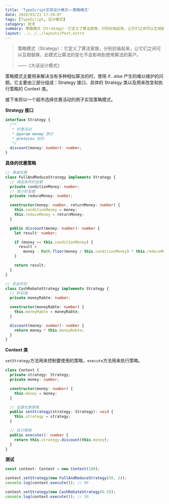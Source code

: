 ```yaml
---
title: 'TypeScript实现设计模式——策略模式'
date: 2020/03/21 17:29:07
tags: [TypeScript, 设计模式]
category: 技术
summary: 策略模式（Strategy）：它定义了算法家族，分别封装起来，让它们之间可以互相替换，此模式让算法的变化不会影响到使用算法的客户。——《大话设计模式》
layout: ../../../layouts/Post.astro
---
```


> 策略模式（Strategy）：它定义了算法家族，分别封装起来，让它们之间可以互相替换，此模式让算法的变化不会影响到使用算法的客户。
>
> ——《大话设计模式》

策略模式主要用来解决当有多种相似算法的时，使用 if...else 产生的难以维护的问题。它主要由三部分组成：Strategy 接口、具体的 Strategy 类以及用来改变和执行策略的 Context 类。

接下来将以一个超市选择优惠活动的例子实现策略模式。

**Strategy 接口**

```typescript
interface Strategy {
  /**
   * 优惠活动
   * @param money 原价
   * @returns 现价
   */
  discount(money: number): number;
}
```

**具体的优惠策略**

```typescript
// 满减优惠
class FullAndReduceStrategy implements Strategy {
  // 满足条件的金额
  private conditionMoney: number;
  // 减少的金额
  private reduceMoney: number;

  constructor(money: number, returnMoney: number) {
    this.conditionMoney = money;
    this.reduceMoney = returnMoney;
  }

  public discount(money: number): number {
    let result: number;

    if (money >= this.conditionMoney) {
      result =
        money - Math.floor(money / this.conditionMoney) * this.reduceMoney;
    }

    return result;
  }
}

// 现金折扣
class CashRebateStrategy implements Strategy {
  // 折扣值
  private moneyRabte: number;

  constructor(moneyRabte: number) {
    this.moneyRabte = moneyRabte;
  }

  discount(money: number): number {
    return money * this.moneyRabte;
  }
}
```

**Context 类**

`setStrategy`方法用来控制要使用的策略，`execute`方法用来执行策略。

```typescript
class Context {
  private strategy: Strategy;
  private money: number;

  constructor(money: number) {
    this.money = money;
  }

  // 设置优惠策略
  public setStrategy(strategy: Strategy): void {
    this.strategy = strategy;
  }

  // 执行策略
  public execute(): number {
    return this.strategy.discount(this.money);
  }
}
```

**测试**

```typescript
const context: Context = new Context(100);

context.setStrategy(new FullAndReduceStrategy(50, 2));
console.log(context.execute()); // 96

context.setStrategy(new CashRebateStrategy(0.5));
console.log(context.execute()); // 50
```
